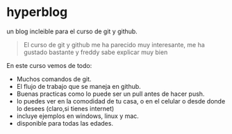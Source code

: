 # hyperblog
un blog incleible para el curso de git y github.

> El curso de git y github me ha parecido muy interesante, me ha gustado bastante y freddy sabe explicar muy bien

En este curso vemos de todo:
* Muchos comandos de git.
* El flujo de trabajo que se maneja en github.
* Buenas practicas como lo puede ser un pull antes de hacer push.
* lo puedes ver en la comodidad de tu casa, o en el celular o desde donde lo desees (claro,si tienes internet)
* incluye ejemplos en windows, linux y mac.
* disponible para todas las edades.
